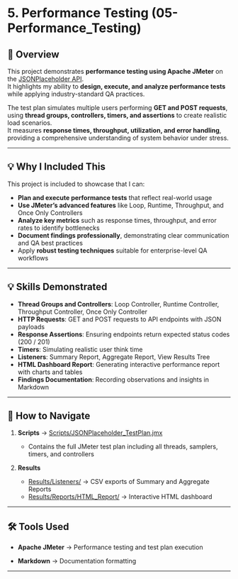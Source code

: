 # 5. Performance Testing (05-Performance_Testing)

## 📌 Overview
This project demonstrates **performance testing using Apache JMeter** on the [JSONPlaceholder API](https://jsonplaceholder.typicode.com/).  
It highlights my ability to **design, execute, and analyze performance tests** while applying industry-standard QA practices.

The test plan simulates multiple users performing **GET and POST requests**, using **thread groups, controllers, timers, and assertions** to create realistic load scenarios.  
It measures **response times, throughput, utilization, and error handling**, providing a comprehensive understanding of system behavior under stress.

---

## 💡 Why I Included This
This project is included to showcase that I can:  
- **Plan and execute performance tests** that reflect real-world usage  
- **Use JMeter’s advanced features** like Loop, Runtime, Throughput, and Once Only Controllers  
- **Analyze key metrics** such as response times, throughput, and error rates to identify bottlenecks  
- **Document findings professionally**, demonstrating clear communication and QA best practices  
- Apply **robust testing techniques** suitable for enterprise-level QA workflows

---

## 💡 Skills Demonstrated
- **Thread Groups and Controllers**: Loop Controller, Runtime Controller, Throughput Controller, Once Only Controller  
- **HTTP Requests**: GET and POST requests to API endpoints with JSON payloads  
- **Response Assertions**: Ensuring endpoints return expected status codes (200 / 201)  
- **Timers**: Simulating realistic user think time  
- **Listeners**: Summary Report, Aggregate Report, View Results Tree  
- **HTML Dashboard Report**: Generating interactive performance report with charts and tables  
- **Findings Documentation**: Recording observations and insights in Markdown  

---


## 📌 How to Navigate

1. **Scripts** → [Scripts/JSONPlaceholder_TestPlan.jmx](./Scripts/JSONPlaceholder_TestPlan.jmx)  
   - Contains the full JMeter test plan including all threads, samplers, timers, and controllers  

2. **Results**  
   - [Results/Listeners/](./Results/Listeners/) → CSV exports of Summary and Aggregate Reports  
   - [Results/Reports/HTML_Report/](./Results/Reports/HTML_Report/) → Interactive HTML dashboard  



---

## 🛠 Tools Used
- **Apache JMeter** → Performance testing and test plan execution  

- **Markdown** → Documentation formatting  

---
